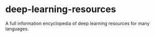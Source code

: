 # deep-learning-resources
A full information encyclopedia of deep learning resources for many languages.
